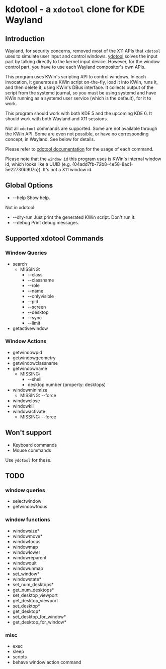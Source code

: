 # kdotool - a `xdotool` clone for KDE Wayland

## Introduction

Wayland, for security concerns, removed most of the X11 APIs that `xdotool`
uses to simulate user input and control windows. [ydotool](https://github.com/ReimuNotMoe/ydotool)
solves the input part by talking directly to the kernel input device. However,
for the window control part, you have to use each Wayland compositor's own APIs.

This program uses KWin's scripting API to control windows. In each invocation,
it generates a KWin script on-the-fly, load it into KWin, runs it, and then
delete it, using KWin's DBus interface. It collects output of the script from
the systemd journal, so you must be using systemd and have KWin running as a
systemd user service (which is the default), for it to work.

This program should work with both KDE 5 and the upcoming KDE 6. It should work
with both Wayland and X11 sessions.

Not all `xdotool` commands are supported. Some are not available through the KWin
API. Some are even not possible, or have no corresponding concept, in Wayland.
See below for details.

Please refer to [xdotool documentation](https://github.com/jordansissel/xdotool/blob/master/xdotool.pod)
for the usage of each command.

Please note that the `window id` this program uses is KWin's internal window id,
which looks like a UUID (e.g. {04add7fb-72b8-4e58-8ac1-5e22730b907b}). It's not
a X11 window id.

## Global Options

- --help Show help.

Not in xdotool:

- --dry-run Just print the generated KWin script. Don't run it.
- --debug Print debug messages.

## Supported xdotool Commands

### Window Queries

- search
  - MISSING:
    - --class
    - --classname
    - --role
    - --name
    - --onlyvisible
    - --pid
    - --screen
    - --desktop
    - --sync
    - --limit
- getactivewindow

### Window Actions

- getwindowpid
- getwindowgeometry
- getwindowclassname
- getwindowname
  - MISSING:
    - --shell
    - desktop number (property: desktops)
- windowminimize
  - MISSING: --force
- windowclose
- windowkill
- windowactivate
  - MISSING: --force

## Won't support

- Keyboard commands
- Mouse commands

Use `ydotool` for these.

## TODO

### window queries

- selectwindow
- getwindowfocus

### window functions

- windowsize*
- windowmove*
- windowfocus
- windowmap
- windowlower
- windowreparent
- windowquit
- windowunmap
- set_window*
- windowstate*
- set_num_desktops*
- get_num_desktops*
- set_desktop_viewport
- get_desktop_viewport
- set_desktop*
- get_desktop*
- set_desktop_for_window*
- get_desktop_for_window*

### misc

- exec
- sleep
- scripts
- behave window action command

